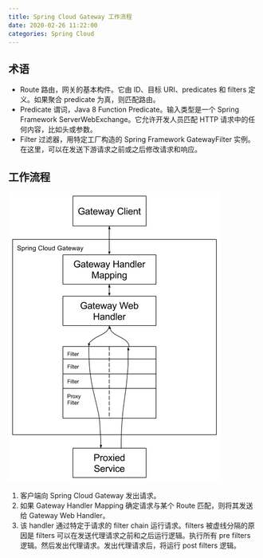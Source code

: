```yaml
---
title: Spring Cloud Gateway 工作流程
date: 2020-02-26 11:22:00
categories: Spring Cloud
---
```

## 术语
* Route 路由，网关的基本构件。它由 ID、目标 URI、predicates 和 filters 定义。如果聚合 predicate 为真，则匹配路由。
* Predicate 谓词，Java 8 Function Predicate。输入类型是一个 Spring Framework ServerWebExchange。它允许开发人员匹配 HTTP 请求中的任何内容，比如头或参数。
* Filter 过滤器，用特定工厂构造的 Spring Framework GatewayFilter 实例。在这里，可以在发送下游请求之前或之后修改请求和响应。

## 工作流程
![Spring Cloud Gateway 工作流程](/images/springcloud/Spring%20Cloud%20Gateway工作流程.png)

1. 客户端向 Spring Cloud Gateway 发出请求。
2. 如果 Gateway Handler Mapping 确定请求与某个 Route 匹配，则将其发送给 Gateway Web Handler。
3. 该 handler 通过特定于请求的 filter chain 运行请求。filters 被虚线分隔的原因是 filters 可以在发送代理请求之前和之后运行逻辑。执行所有 pre filters 逻辑。然后发出代理请求。发出代理请求后，将运行 post filters 逻辑。